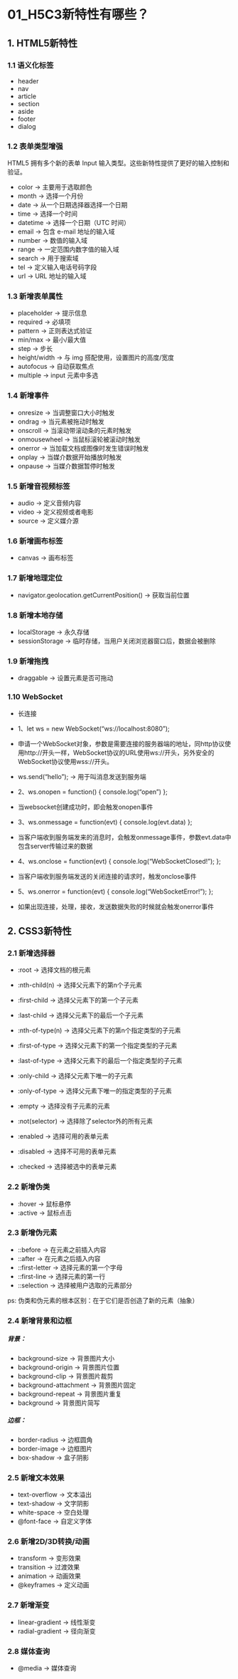 # 01_H5C3新特性有哪些？

## 1. HTML5新特性

### 1.1 语义化标签

- header
- nav
- article
- section
- aside
- footer
- dialog

### 1.2 表单类型增强

HTML5 拥有多个新的表单 Input 输入类型。这些新特性提供了更好的输入控制和验证。

- color	-> 主要用于选取颜色
- month	-> 选择一个月份
- date -> 从一个日期选择器选择一个日期
- time -> 选择一个时间
- datetime -> 选择一个日期（UTC 时间）
- email -> 包含 e-mail 地址的输入域
- number -> 数值的输入域
- range -> 一定范围内数字值的输入域
- search -> 用于搜索域
- tel -> 定义输入电话号码字段
- url -> URL 地址的输入域

### 1.3 新增表单属性

- placeholder -> 提示信息
- required -> 必填项
- pattern -> 正则表达式验证
- min/max -> 最小/最大值
- step -> 步长
- height/width -> 与 img 搭配使用，设置图片的高度/宽度
- autofocus -> 自动获取焦点
- multiple -> input 元素中多选

### 1.4 新增事件

- onresize -> 当调整窗口大小时触发
- ondrag -> 当元素被拖动时触发
- onscroll -> 当滚动带滚动条的元素时触发
- onmousewheel -> 当鼠标滚轮被滚动时触发
- onerror -> 当加载文档或图像时发生错误时触发
- onplay -> 当媒介数据开始播放时触发
- onpause -> 当媒介数据暂停时触发

### 1.5 新增音视频标签

- audio -> 定义音频内容
- video -> 定义视频或者电影
- source -> 定义媒介源

### 1.6 新增画布标签

- canvas -> 画布标签

### 1.7 新增地理定位

- navigator.geolocation.getCurrentPosition() -> 获取当前位置

### 1.8 新增本地存储

- localStorage -> 永久存储
- sessionStorage -> 临时存储，当用户关闭浏览器窗口后，数据会被删除

### 1.9 新增拖拽

- draggable -> 设置元素是否可拖动

### 1.10 WebSocket

- 长连接

- 1、let ws = new WebSocket(“ws://localhost:8080”);
- 申请一个WebSocket对象，参数是需要连接的服务器端的地址，同http协议使用http://开头一样，WebSocket协议的URL使用ws://开头，另外安全的WebSocket协议使用wss://开头。
- ws.send(“hello”);  -> 用于叫消息发送到服务端

- 2、ws.onopen = function() { console.log(“open”) };
- 当websocket创建成功时，即会触发onopen事件

- 3、ws.onmessage = function(evt) { console.log(evt.data) };
- 当客户端收到服务端发来的消息时，会触发onmessage事件，参数evt.data中包含server传输过来的数据

- 4、ws.onclose = function(evt) { console.log(“WebSocketClosed!”); };
- 当客户端收到服务端发送的关闭连接的请求时，触发onclose事件
 
- 5、ws.onerror = function(evt) { console.log(“WebSocketError!”); };
- 如果出现连接，处理，接收，发送数据失败的时候就会触发onerror事件

## 2. CSS3新特性

### 2.1 新增选择器

- :root -> 选择文档的根元素

- :nth-child(n) -> 选择父元素下的第n个子元素
- :first-child -> 选择父元素下的第一个子元素
- :last-child -> 选择父元素下的最后一个子元素

- :nth-of-type(n) -> 选择父元素下的第n个指定类型的子元素
- :first-of-type -> 选择父元素下的第一个指定类型的子元素
- :last-of-type -> 选择父元素下的最后一个指定类型的子元素

- :only-child -> 选择父元素下唯一的子元素
- :only-of-type -> 选择父元素下唯一的指定类型的子元素

- :empty -> 选择没有子元素的元素
- :not(selector) -> 选择除了selector外的所有元素

- :enabled -> 选择可用的表单元素
- :disabled -> 选择不可用的表单元素
- :checked -> 选择被选中的表单元素

### 2.2 新增伪类

- :hover -> 鼠标悬停
- :active -> 鼠标点击

### 2.3 新增伪元素

- ::before -> 在元素之前插入内容
- ::after -> 在元素之后插入内容
- ::first-letter -> 选择元素的第一个字母
- ::first-line -> 选择元素的第一行
- ::selection -> 选择被用户选取的元素部分

ps: 伪类和伪元素的根本区别：在于它们是否创造了新的元素（抽象）

### 2.4 新增背景和边框

##### 背景：

- background-size -> 背景图片大小
- background-origin -> 背景图片位置
- background-clip -> 背景图片裁剪
- background-attachment -> 背景图片固定
- background-repeat -> 背景图片重复
- background -> 背景图片简写

##### 边框：

- border-radius -> 边框圆角
- border-image -> 边框图片
- box-shadow -> 盒子阴影

### 2.5 新增文本效果

- text-overflow -> 文本溢出
- text-shadow -> 文字阴影
- white-space -> 空白处理
- @font-face -> 自定义字体

### 2.6 新增2D/3D转换/动画

- transform -> 变形效果
- transition -> 过渡效果
- animation -> 动画效果
- @keyframes -> 定义动画

### 2.7 新增渐变

- linear-gradient -> 线性渐变
- radial-gradient -> 径向渐变

### 2.8 媒体查询

- @media -> 媒体查询
